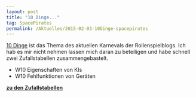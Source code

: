 ```yaml
---
layout: post
title: "10 Dinge..."
tag: SpacePirates
permalink: /Aktuelles/2015-02-03-10Dinge-spacepirates
---
```


[10 Dinge](https://greifenklaue.wordpress.com/2015/02/01/rsp-blog-karneval-10-dinge-eroffnung-und-einladung/) ist das Thema des aktuellen Karnevals der Rollenspielblogs. Ich hab es mir nicht nehmen lassen mich daran zu beteiligen und habe schnell zwei Zufallstabellen zusammengebastelt.

- W10 Eigenschaften von KIs
- W10 Fehlfunktionen von Geräten

**[zu den Zufallstabellen](https://spacepirates.jcgames.de/Zufallstabellen/)**

